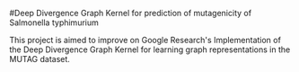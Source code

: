 #Deep Divergence Graph Kernel for prediction of mutagenicity of Salmonella typhimurium

This project is aimed to improve on Google Research's Implementation of the Deep Divergence Graph Kernel for learning graph representations in the MUTAG dataset.